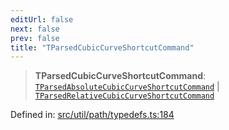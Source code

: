 ```yaml
---
editUrl: false
next: false
prev: false
title: "TParsedCubicCurveShortcutCommand"
---
```


> **TParsedCubicCurveShortcutCommand**: [`TParsedAbsoluteCubicCurveShortcutCommand`](/api/namespaces/util/type-aliases/tparsedabsolutecubiccurveshortcutcommand/) \| [`TParsedRelativeCubicCurveShortcutCommand`](/api/namespaces/util/type-aliases/tparsedrelativecubiccurveshortcutcommand/)

Defined in: [src/util/path/typedefs.ts:184](https://github.com/fabricjs/fabric.js/blob/8748628df7e9de00ba77413bfc3ad9e9fe9d4f30/src/util/path/typedefs.ts#L184)
